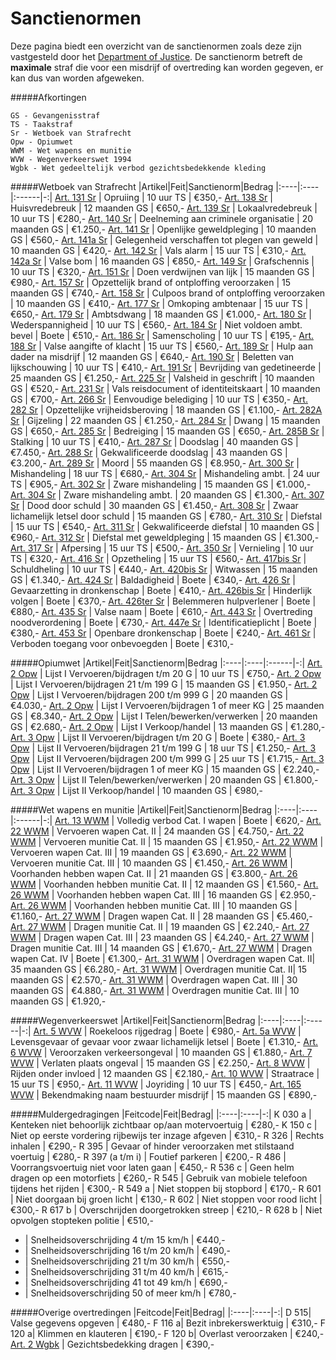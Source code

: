 # Sanctienormen

Deze pagina biedt een overzicht van de sanctienormen zoals deze zijn vastgesteld door het [Department of Justice](/doj).
De sanctienorm betreft de __maximale__ straf die voor een misdrijf of overtreding kan worden gegeven, er kan dus van worden afgeweken. 

#####Afkortingen 
```
GS - Gevangenisstraf  
TS - Taakstraf  
Sr - Wetboek van Strafrecht  
Opw - Opiumwet  
WWM - Wet wapens en munitie  
WVW - Wegenverkeerswet 1994  
Wgbk - Wet gedeeltelijk verbod gezichtsbedekkende kleding
```  

#####Wetboek van Strafrecht
|Artikel|Feit|Sanctienorm|Bedrag
|:----|:----|:------|-:|
[Art. 131 Sr](/sr/#artikel-131-opruiing) | Opruiing | 10 uur TS | €350,-
[Art. 138 Sr](/sr/#artikel-138-huisvredebreuk) | Huisvredebreuk | 12 maanden GS | €650,-
[Art. 139 Sr](/sr/#artikel-139-lokaalvredebreuk) | Lokaalvredebreuk | 10 uur TS | €280,-
[Art. 140 Sr](/sr/#artikel-140-deelneming-aan-criminele-organisatie) | Deelneming aan criminele organisatie | 20 maanden GS | €1.250,-
[Art. 141 Sr](/sr/#artikel-141-openlijke-geweldpleging) | Openlijke geweldpleging | 10 maanden GS | €560,-
[Art. 141a Sr](/sr/#artikel-141a-gelegenheid-verschaffen-tot-plegen-van-geweld) | Gelegenheid verschaffen tot plegen van geweld | 10 maanden GS | €420,-
[Art. 142 Sr](/sr/#artikel-142-vals-alarm) | Vals alarm | 15 uur TS | €310,-
[Art. 142a Sr](/sr/#artikel-142a-valse-bom) | Valse bom | 16 maanden GS | €850,-
[Art. 149 Sr](/sr/#artikel-149-grafschennis) | Grafschennis | 10 uur TS | €320,-
[Art. 151 Sr](/sr/#artikel-151-doen-verdwijnen-van-lijk) | Doen verdwijnen van lijk | 15 maanden GS | €980,- 
[Art. 157 Sr](/sr/#artikel-157-opzettelijk-brank-of-ontploffing-veroorzaken) | Opzettelijk brand of ontploffing veroorzaken | 15 maanden GS | €740,- 
[Art. 158 Sr](/sr/#artikel-158-culpoos-brand-of-ontploffing-veroorzaken) | Culpoos brand of ontploffing veroorzaken | 10 maanden GS | €410,- 
[Art. 177 Sr](/sr/#artikel-177-omkoping-ambtenaar) | Omkoping ambtenaar | 15 uur TS | €650,-
[Art. 179 Sr](/sr/#artikel-179-ambtsdwang) | Ambtsdwang | 18 maanden GS | €1.000,- 
[Art. 180 Sr](/sr/#artikel-180-wederspannigheid) | Wederspannigheid | 10 uur TS | €560,- 
[Art. 184 Sr](/sr/#artikel-184-niet-voldoen-aan-ambtelijk-bevel) | Niet voldoen ambt. bevel | Boete | €510,-
[Art. 186 Sr](/sr/#artikel-186-samenscholing) | Samenscholing | 10 uur TS | €195,-
[Art. 188 Sr](/sr/#artikel-188-valse-aangifte-of-klacht) | Valse aangifte of klacht | 15 uur TS | €560,- 
[Art. 189 Sr](/sr/#artikel-189-hulp-aan-dader-na-misdrijf) | Hulp aan dader na misdrijf | 12 maanden GS | €640,-
[Art. 190 Sr](/sr/#artikel-190-beletten-van-lijkschouwing) | Beletten van lijkschouwing | 10 uur TS | €410,- 
[Art. 191 Sr](/sr/#artikel-191-bevrijding-van-gedetineerde) | Bevrijding van gedetineerde | 25 maanden GS | €1.250,-
[Art. 225 Sr](/sr/#artikel-225-valsheid-in-geschrift) | Valsheid in geschrift | 10 maanden GS | €520,-
[Art. 231 Sr](/sr/#artikel-231-vals-reisdocument-of-identiteitskaart) | Vals reisdocument of identiteitskaart | 10 maanden GS | €700,- 
[Art. 266 Sr](/sr/#artikel-266-eenvoudige-belediging) | Eenvoudige belediging | 10 uur TS | €350,-
[Art. 282 Sr](/sr/#artikel-282-opzettelijke-vrijheidsberoving) | Opzettelijke vrijheidsberoving | 18 maanden GS | €1.100,-
[Art. 282A Sr](/sr/#artikel-282A-gijzeling) | Gijzeling | 22 maanden GS | €1.250,- 
[Art. 284 Sr](/sr/#artikel-284-dwang) | Dwang | 15 maanden GS | €650,-
[Art. 285 Sr](/sr/#artikel-285-bedreiging-met-ernstig-misdrijf) | Bedreiging | 15 maanden GS | €650,-
[Art. 285B Sr](/sr/#artikel-285B-staling) | Stalking | 10 uur TS | €410,-
[Art. 287 Sr](/sr/#artikel-287-doodslag) | Doodslag | 40 maanden GS | €7.450,-
[Art. 288 Sr](/sr/#artikel-288-gekwalificeerde-doodslag) | Gekwalificeerde doodslag | 43 maanden GS | €3.200,-
[Art. 289 Sr](/sr/#artikel-289-moord) | Moord | 55 maanden GS | €8.950,-
[Art. 300 Sr](/sr/#artikel-300-mishandeling) | Mishandeling | 18 uur TS | €680,-
[Art. 304 Sr](/sr/#artikel-304-strafverzwarende-omstandigheden) | Mishandeling ambt. | 24 uur TS | €905,-
[Art. 302 Sr](/sr/#artikel-302-zware-mishandeling) | Zware mishandeling | 15 maanden GS | €1.000,-
[Art. 304 Sr](/sr/#artikel-304-strafverzwarende-omstandigheden) | Zware mishandeling ambt. | 20 maanden GS | €1.300,-
[Art. 307 Sr](/sr/#artikel-307-dood-door-schuld) | Dood door schuld | 30 maanden GS | €1.450,- 
[Art. 308 Sr](/sr/#artikel-308-zwaar-lichamelijk-letsel-door-schuld) | Zwaar lichamelijk letsel door schuld | 15 maanden GS | €780,-
[Art. 310 Sr](/sr/#artikel-310-diefstal) | Diefstal | 15 uur TS | €540,-
[Art. 311 Sr](/sr/#artikel-311-gekwalificeerde-diefstal) | Gekwalificeerde diefstal | 10 maanden GS | €960,-
[Art. 312 Sr](/sr/#artikel-312-diefstal-met-geweldpleging) | Diefstal met geweldpleging | 15 maanden GS | €1.300,-
[Art. 317 Sr](/sr/#artikel-317-afpersing) | Afpersing | 15 uur TS | €500,-
[Art. 350 Sr](/sr/#artikel-350-beschadiging-goederendieren) | Vernieling | 10 uur TS | €320,- 
[Art. 416 Sr](/sr/#artikel-416-opzetheling) | Opzetheling | 15 uur TS | €560,-
[Art. 417bis Sr](/sr/#artikel-417bis-schuldheling) | Schuldheling | 10 uur TS | €440,-
[Art. 420bis Sr](/sr/#artikel-420bis-witwassen) | Witwassen | 15 maanden GS | €1.340,-
[Art. 424 Sr](/sr/#artikel-424-straatschenderij) | Baldadigheid | Boete | €340,- 
[Art. 426 Sr](/sr/#artikel-426-gevaarzetting-in-dronkenschap) | Gevaarzetting in dronkenschap | Boete | €410,-
[Art. 426bis Sr](/sr/#artikel-426bis-hinderlijk-volgen) | Hinderlijk volgen | Boete | €370,- 
[Art. 426ter Sr](/sr/#artikel-426ter-belemmeren-hulpverlener) | Belemmeren hulpverlener | Boete | €880,- 
[Art. 435 Sr](/sr/#artikel-435-valse-naam) | Valse naam | Boete | €610,- 
[Art. 443 Sr](/sr/#artikel-443-overtreding-noodverordening) | Overtreding noodverordening | Boete | €730,- 
[Art. 447e Sr](/sr/#artikel-447e-identificatieplicht) | Identificatieplicht | Boete | €380,-
[Art. 453 Sr](/sr/#artikel-453-openbare-dronkenschap) | Openbare dronkenschap | Boete | €240,- 
[Art. 461 Sr](/sr/#artikel-461-verboden-toegang-voor-onbevoegden) | Verboden toegang voor onbevoegden | Boete | €310,- 

#####Opiumwet
|Artikel|Feit|Sanctienorm|Bedrag
|:----|:----|:------|-:|
[Art. 2 Opw](/opw/#artikel-2-verbodsbepaling-lijst-i) | Lijst I Vervoeren/bijdragen t/m 20 G | 10 uur TS | €750,-
[Art. 2 Opw](/opw/#artikel-2-verbodsbepaling-lijst-i) | Lijst I Vervoeren/bijdragen 21 t/m 199 G | 15 maanden GS | €1.950,-
[Art. 2 Opw](/opw/#artikel-2-verbodsbepaling-lijst-i) | Lijst I Vervoeren/bijdragen 200 t/m 999 G | 20 maanden GS | €4.030,-
[Art. 2 Opw](/opw/#artikel-2-verbodsbepaling-lijst-i) | Lijst I Vervoeren/bijdragen 1 of meer KG | 25 maanden GS | €8.340,-
[Art. 2 Opw](/opw/#artikel-2-verbodsbepaling-lijst-i) | Lijst I Telen/bewerken/verwerken | 20 maanden GS | €2.680,-
[Art. 2 Opw](/opw/#artikel-2-verbodsbepaling-lijst-i) | Lijst I Verkoop/handel | 13 maanden GS | €1.280,-
[Art. 3 Opw](/opw/#artikel-3-verbodsbepaling-lijst-ii) | Lijst II Vervoeren/bijdragen t/m 20 G | Boete | €380,-
[Art. 3 Opw](/opw/#artikel-3-verbodsbepaling-lijst-ii) | Lijst II Vervoeren/bijdragen 21 t/m 199 G | 18 uur TS | €1.250,-
[Art. 3 Opw](/opw/#artikel-3-verbodsbepaling-lijst-ii) | Lijst II Vervoeren/bijdragen 200 t/m 999 G | 25 uur TS | €1.715,-
[Art. 3 Opw](/opw/#artikel-3-verbodsbepaling-lijst-ii) | Lijst II Vervoeren/bijdragen 1 of meer KG | 15 maanden GS | €2.240,-
[Art. 3 Opw](/opw/#artikel-3-verbodsbepaling-lijst-ii) | Lijst II Telen/bewerken/verwerken | 20 maanden GS | €1.800,-
[Art. 3 Opw](/opw/#artikel-3-verbodsbepaling-lijst-ii) | Lijst II Verkoop/handel | 10 maanden GS | €980,-

#####Wet wapens en munitie
|Artikel|Feit|Sanctienorm|Bedrag
|:----|:----|:------|-:|
[Art. 13 WWM](/wwm/#artikel-13-categorie-i) | Volledig verbod Cat. I wapen | Boete | €620,-
[Art. 22 WWM](/wwm/#artikel-22-vervoer-categorie-ii-en-iii) | Vervoeren wapen Cat. II | 24 maanden GS | €4.750,-
[Art. 22 WWM](/wwm/#artikel-22-vervoer-categorie-ii-en-iii) | Vervoeren munitie Cat. II | 15 maanden GS | €1.950,-
[Art. 22 WWM](/wwm/#artikel-22-vervoer-categorie-ii-en-iii) | Vervoeren wapen Cat. III | 19 maanden GS | €3.690,-
[Art. 22 WWM](/wwm/#artikel-22-vervoer-categorie-ii-en-iii) | Vervoeren munitie Cat. III | 10 maanden GS | €1.450,-
[Art. 26 WWM](/wwm/#artikel-26-voorhanden-hebben-categorie-ii-en-iii) | Voorhanden hebben wapen Cat. II | 21 maanden GS | €3.800,-
[Art. 26 WWM](/wwm/#artikel-26-voorhanden-hebben-categorie-ii-en-iii) | Voorhanden hebben munitie Cat. II | 12 maanden GS | €1.560,-
[Art. 26 WWM](/wwm/#artikel-26-voorhanden-hebben-categorie-ii-en-iii) | Voorhanden hebben wapen Cat. III | 16 maanden GS | €2.950,-
[Art. 26 WWM](/wwm/#artikel-26-voorhanden-hebben-categorie-ii-en-iii) | Voorhanden hebben munitie Cat. III | 10 maanden GS | €1.160,-
[Art. 27 WWM](/wwm/#artikel-27-dragen-categorie-ii-iii-en-iv) | Dragen wapen Cat. II | 28 maanden GS | €5.460,-
[Art. 27 WWM](/wwm/#artikel-27-dragen-categorie-ii-iii-en-iv) | Dragen munitie Cat. II | 19 maanden GS | €2.240,-
[Art. 27 WWM](/wwm/#artikel-27-dragen-categorie-ii-iii-en-iv) | Dragen wapen Cat. III | 23 maanden GS | €4.240,-
[Art. 27 WWM](/wwm/#artikel-27-dragen-categorie-ii-iii-en-iv) | Dragen munitie Cat. III | 14 maanden GS | €1.670,-
[Art. 27 WWM](/wwm/#artikel-27-dragen-categorie-ii-iii-en-iv) | Dragen wapen Cat. IV | Boete | €1.300,-
[Art. 31 WWM](/wwm/#artikel-31-overdragen-categorie-ii-en-iii) | Overdragen wapen Cat. II| 35 maanden GS | €6.280,-
[Art. 31 WWM](/wwm/#artikel-31-overdragen-categorie-ii-en-iii) | Overdragen munitie Cat. II| 15 maanden GS | €2.570,-
[Art. 31 WWM](/wwm/#artikel-31-overdragen-categorie-ii-en-iii) | Overdragen wapen Cat. III | 30 maanden GS | €4.880,-
[Art. 31 WWM](/wwm/#artikel-31-overdragen-categorie-ii-en-iii) | Overdragen munitie Cat. III | 10 maanden GS | €1.920,-

#####Wegenverkeerswet
|Artikel|Feit|Sanctienorm|Bedrag
|:----|:----|:------|-:|
[Art. 5 WVW](/wvw/#artikel-5-gevaarhinder) | Roekeloos rijgedrag | Boete | €980,-
[Art. 5a WVW](/wvw/#artikel-5a-levensgevaar-of-gevaar-voor-zwaar-lichamelijk-letsel) | Levensgevaar of gevaar voor zwaar lichamelijk letsel | Boete | €1.310,-
[Art. 6 WVW](/wvw/#artikel-6-veroorzaken-verkeersongeval) | Veroorzaken verkeersongeval | 10 maanden GS | €1.880,-
[Art. 7 WVW](/wvw/#artikel-7-verlaten-plaats-ongeval) | Verlaten plaats ongeval | 15 maanden GS | €2.250,-
[Art. 8 WVW](/wvw/#artikel-8-besturen-onder-invloed) | Rijden onder invloed | 12 maanden GS | €2.180,-
[Art. 10 WVW](/wvw/#artikel-10-wedstrijdverbod) | Straatrace | 15 uur TS | €950,-
[Art. 11 WVW](/wvw/#artikel-11-joyriding) | Joyriding | 10 uur TS | €450,-
[Art. 165 WVW](/wvw/#artikel-165-bekendmaking-naam-bestuurder) | Bekendmaking naam bestuurder misdrijf | 15 maanden GS | €890,-

#####Muldergedragingen
|Feitcode|Feit|Bedrag|
|:----|:----|-:|
K 030 a | Kenteken niet behoorlijk zichtbaar op/aan motervoertuig | €280,-
K 150 c | Niet op eerste vordering rijbewijs ter inzage afgeven | €310,-
R 326 | Rechts inhalen | €290,-
R 395 | Gevaar of hinder veroorzaken met stilstaand voertuig | €280,-
R 397 (a t/m i) | Foutief parkeren | €200,-
R 486 | Voorrangsvoertuig niet voor laten gaan | €450,-
R 536 c | Geen helm dragen op een motorfiets | €260,-
R 545 | Gebruik van mobiele telefoon tijdens het rijden | €300,-
R 549 a | Niet stoppen bij stopbord | €170,-
R 601 | Niet doorgaan bij groen licht | €130,-
R 602 | Niet stoppen voor rood licht | €300,- 
R 617 b | Overschrijden doorgetrokken streep | €210,-
R 628 b | Niet opvolgen stopteken politie | €510,-
- | Snelheidsoverschrijding 4 t/m 15 km/h | €440,-
- | Snelheidsoverschrijding 16 t/m 20 km/h | €490,-
- | Snelheidsoverschrijding 21 t/m 30 km/h | €550,-
- | Snelheidsoverschrijding 31 t/m 40 km/h | €615,-
- | Snelheidsoverschrijding 41 tot 49 km/h | €690,-
- | Snelheidsoverschrijding 50 of meer km/h | €780,-

#####Overige overtredingen
|Feitcode|Feit|Bedrag|
|:----|:----|-:|
D 515| Valse gegevens opgeven | €480,-
F 116 a| Bezit inbrekerswerktuig | €310,-
F 120 a| Klimmen en klauteren | €190,-
F 120 b| Overlast veroorzaken | €240,-
[Art. 2 Wgbk](/overig/wgvgk/#artikel-1) | Gezichtsbedekking dragen | €390,-
